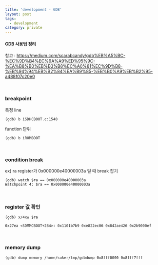 ```yaml
---
title: 'development - GDB'
layout: post
tags:
  - development
category: private
---
```

#### GDB 사용법 정리

참고 : https://medium.com/scarabcandy/gdb%EB%A5%BC-%EC%9D%B4%EC%9A%A9%ED%95%9C-%EA%B8%B0%EB%B3%B8%EC%A0%81%EC%9D%B8-%EB%94%94%EB%B2%84%EA%B9%85-%EB%B0%A9%EB%B2%95-a488f07c20e0

<br>

### breakpoint
특정 line
```
(gdb) b iSDHCBOOT.c:1540
```
function 단위
```
(gdb) b iROMBOOT
```

<br>

### condition break
ex) ra register가 0x000000e40000003a 일 때 break 잡기
```
(gdb) watch $ra == 0x000000e40000003a
Watchpoint 4: $ra == 0x000000e40000003a
```

<br>

### register 값 확인
```
(gdb) x/4xw $ra

0x27ea <SDMMCBOOT+284>: 0x1101b7b9 0xe822ec06 0x842ae426 0x2b9000ef
```

<br>

### memory dump
```
(gdb) dump memory /home/suker/tmp/gdbdump 0x8fff0000 0x8fff7fff
```
